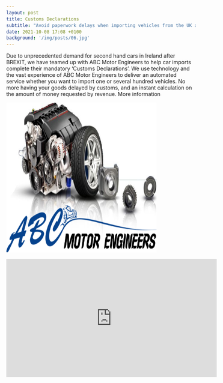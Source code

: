 ```yaml
---
layout: post
title: Customs Declarations
subtitle: "Avoid paperwork delays when importing vehicles from the UK and elsewhere "
date: 2021-10-08 17:08 +0100
background: '/img/posts/06.jpg'
---
```

<p>Due to unprecedented demand for second hand cars in Ireland after BREXIT, we have teamed up with ABC Motor Engineers to help car imports complete their mandatory ‘Customs Declarations’. We use technology and the vast experience of ABC Motor Engineers to deliver an automated service whether you want to import one or several hundred vehicles. No more having your goods delayed by customs, and an instant calculation on the amount of money requested by revenue. More information</p>
<p>
<img src="/img/posts/ABSMotorEngineers.png" alt="ABSMotorEngineers" width="400" height="400"> 
<p>
<iframe width="560" height="315" src="https://www.youtube.com/embed/YxUofn3BPZs" title="YouTube video player" frameborder="0" allow="accelerometer; autoplay; clipboard-write; encrypted-media; gyroscope; picture-in-picture" allowfullscreen></iframe>